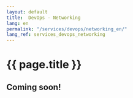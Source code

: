 ```yaml
---
layout: default
title:  DevOps - Networking
lang: en
permalink: "/services/devops/networking_en/"
lang_ref: services_devops_networking
---
```

# {{ page.title }}
## Coming soon!
